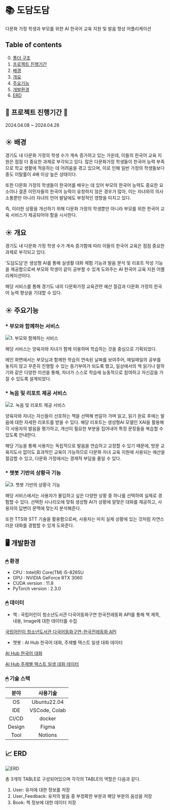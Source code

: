 # 📚 도담도담  
다문화 가정 학생과 부모를 위한 AI 한국어 교육 지원 및 발음 향상 어플리케이션

## Table of contents
0. [폴더 구조]()
1. [프로젝트 진행기간]()
2. [배경]()
3. [개요]()
4. [주요기능]()
5. [개발환경]()
6. [ERD]()

## 🏃 프로젝트 진행기간 🏃
2024.04.08 ~ 2024.04.28

## ☀️ 배경
경기도 내 다문화 가정의 학생 수가 계속 증가하고 있는 가운데, 이들의 한국어 교육 지원은 점점 더 중요한 과제로 부각되고 있다. 많은 다문화가정 학생들이 한국어 능력 부족으로 학교 생활에 적응하는 데 어려움을 겪고 있으며, 이로 인해 일반 가정의 학생들보다 중도 이탈률이 4배 이상 높은 상태이다. 

또한 다문화 가정의 학생들이 한국어를 배우는 데 있어 부모의 한국어 능력도 중요한 요소이나 결혼 이민자들의 한국어 능력이 유창하지 않은 경우가 많아, 이는 자녀와의 의사소통뿐만 아니라 자녀의 언어 발달에도 부정적인 영향을 미치고 있다.

즉, 이러한 상황을 개선하기 위해 다문화 가정의 학생뿐만 아니라 부모를 위한 한국어 교육 서비스가 제공되어야 함을 시사한다. 

## ☀️ 개요
경기도 내 다문화 가정 학생 수가 계속 증가함에 따라 이들의 한국어 교육은 점점 중요한 과제로 부각되고 있다.  

‘도담도담’은 생성형 AI를 통해 실생활 대화 체험 기능과 발음 분석 및 리포트 작성 기능을 제공함으로써 부모와 학생이 같이 공부할 수 있게 도와주는 AI 한국어 교육 지원 어플리케이션이다. 

해당 서비스를 통해 경기도 내의 다문화가정 교육관련 예산 절감과 다문화 가정의 한국어 능력 향상을 기대할 수 있다.

## ☀️ 주요기능
### * 부모와 함께하는 서비스
![1. 부모와 함께하는 서비스](https://github.com/yyeongha/Dodam-Dodam/blob/main/img/1.%20%EB%B6%80%EB%AA%A8%EC%99%80%20%ED%95%A8%EA%BB%98%ED%95%98%EB%8A%94%20%EC%84%9C%EB%B9%84%EC%8A%A4.png?raw=true)

해당 서비스는 양육자와 자녀가 함께 이용하며 학습하는 것을 중심으로 기획되었다. 

메인 화면에서는 부모님과 함께한 학습의 연속된 날짜를 보여주어, 매일매일의 공부를 놓치지 않고 꾸준히 진행할 수 있는 동기부여가 되도록 했고, 일상에서의 책 읽기나 말하기와 같은 다양한 미션을 통해, 자녀가 스스로 학습에 능동적으로 참여하고 자신감을 가질 수 있도록 설계되었다.


### * 녹음 및 리포트 제공 서비스
![2. 녹음 및 리포트 제공 서비스](https://github.com/yyeongha/Dodam-Dodam/blob/main/img/2.%20%EB%85%B9%EC%9D%8C%20%EB%B0%8F%20%EB%A6%AC%ED%8F%AC%ED%8A%B8%20%EC%A0%9C%EA%B3%B5%20%EC%84%9C%EB%B9%84%EC%8A%A4.png?raw=true)

양육자와 자녀는 자신들이 선호하는 책을 선택해 번갈아 가며 읽고, 읽기 완료 후에는 발음에 대한 자세한 리포트를 받을 수 있다. 해당 리포트는 생성형AI 모델인 XAI을 활용해 각 사용자의 발음을 평가하고, 개선이 필요한 부분을 집어내어 특정 문장들을 복습할 수 있도록 안내한다. 

해당 기능을 통해 사용자는 독립적으로 발음을 연습하고 교정할 수 있기 때문에, 방문 교육지도사 없이도 효과적인 교육이 가능하므로 다문화 자녀 교육 지원에 사용되는 예산을 절감할 수 있고, 다문화 가정에서는 경제적 부담을 줄일 수 있다.


### * 챗봇 기반의 상황극 기능
![3. 챗봇 기반의 상황극 기능](https://github.com/yyeongha/Dodam-Dodam/blob/main/img/3.%20%EC%B1%97%EB%B4%87%20%EA%B8%B0%EB%B0%98%EC%9D%98%20%EC%83%81%ED%99%A9%EA%B7%B9%20%EA%B8%B0%EB%8A%A5.png?raw=true)

해당 서비스에서는 사용자가 몰입하고 싶은 다양한 상황 중 하나를 선택하여 실제로 경험할 수 있다. 선택한 시나리오에 맞춰 생성형 AI가 상황에 알맞은 대화를 제공하고, 사용자의 답변이 문맥에 맞는지 분석해준다. 

또한 TTS와 STT 기술을 활용함으로써, 사용자는 마치 실제 상황에 있는 것처럼 자연스러운 대화를 경험할 수 있게 도와준다.

## 🖥️ 개발환경
### 🖱 환경
* CPU : Intel(R) Core(TM) i5-8265U
* GPU : NVIDIA GeForce RTX 3060 
* CUDA version : 11.8
* PyTorch version : 2.3.0

### 🖱 데이터
* 책 : 국립어린이 청소년도서관 다국어동화구연 한국전래동화 API를 통해 책 제목, 내용, Image에 대한 데이터를 수집

[국립어린이 청소년도서관 다국어동화구연-한국전래동화 API](https://www.culture.go.kr/data/openapi/openapiView.do?id=391&keyword=%EB%8B%A4%EA%B5%AD%EC%96%B4%EB%8F%99%ED%99%94%EA%B5%AC%EC%97%B0_%ED%95%9C%EA%B5%AD%EC%A0%84%EB%9E%98%EB%8F%99%ED%99%94&searchField=all&gubun=A)
    
* 챗봇 : AI Hub 한국어 대화, 주제별 텍스트 일생 대화 데이터

[AI Hub 한국어 대화](https://www.aihub.or.kr/aihubdata/data/view.do?currMenu=115&topMenu=100&aihubDataSe=data&dataSetSn=116)

[AI Hub 주제별 텍스트 일생 대화 데이터](https://www.aihub.or.kr/aihubdata/data/view.do?currMenu=115&topMenu=100&dataSetSn=543)


### 🖱 기술 스택

|분야|사용기술|
|:---:|:---:|
|OS|Ubuntu22.04|
|IDE|VSCode, Colab|
|CI/CD|docker|
|Design|Figma|
|Tool|Notions|


## 📈 ERD
![ERD](https://github.com/yyeongha/Dodam-Dodam/blob/main/img/erd.png?raw=true)

총 3개의 TABLE로 구성되어있으며 각각의 TABLE의 역할은
다음과 같다.

1. User: 유저에 대한 정보를 저장
2. User_Feedback: 유저의 발음 중 부정확한 부분과 해당 부분의 음성을 저장
3. Book: 책 정보에 대한 데이터 저장


